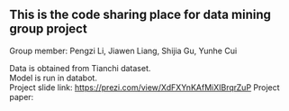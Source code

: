 ## This is the code sharing place for data mining group project
Group member: Pengzi Li, Jiawen Liang, Shijia Gu, Yunhe Cui

Data is obtained from Tianchi dataset.  
Model is run in databot.  
Project slide link: https://prezi.com/view/XdFXYnKAfMiXIBrqrZuP
Project paper: 
